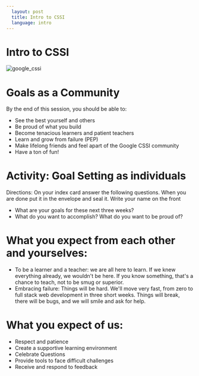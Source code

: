 ```yaml
---
  layout: post
  title: Intro to CSSI
  language: intro
---
```


# Intro to CSSI
<img src= "http://4.bp.blogspot.com/-AU0aZPUBjFQ/VK74gygcU9I/AAAAAAAALng/7OiC-zMVDwQ/s1600/Screen%2BShot%2B2015-01-08%2Bat%2B4.36.35%2BPM.png" alt="google_cssi">

#  Goals as a Community

By the end of this session, you should be able to:
+ See the best yourself and others
+ Be proud of what you build
+ Become tenacious learners and patient teachers
+ Learn and grow from failure (PEP)
+ Make lifelong friends and feel apart of the Google CSSI community
+ Have a ton of fun!

#  Activity: Goal Setting as individuals
Directions: On your index card answer the following questions. When you are done put it in the envelope and seal it. Write your name on the front
+	What are your goals for these next three weeks?
+	What do you want to accomplish? What do you want to be proud of?

# What you expect from each other and yourselves:
+	To be a learner and a teacher: we are all here to learn. If we knew everything already, we wouldn't be here. If you know something, that's a chance to teach, not to be smug or superior.
+ Embracing failure: Things will be hard. We'll move very fast, from zero to full stack web development in three short weeks. Things will break, there will be bugs, and we will smile and ask for help.

# What you expect of us:
+	Respect and patience
+	Create a supportive learning environment
+ Celebrate Questions
+ Provide tools to face difficult challenges
+ Receive and respond to feedback
